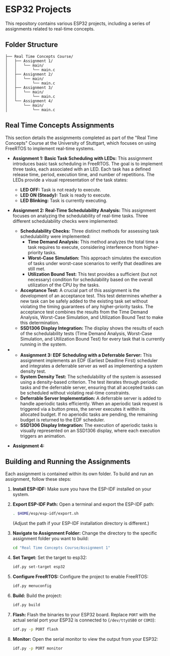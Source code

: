 # ESP32 Projects

This repository contains various ESP32 projects, including a series of assignments related to real-time concepts.

## Folder Structure
```
├── Real Time Concepts Course/
│   ├── Assignment 1/
│   │   └── main/
│   │       └── main.c
│   ├── Assignment 2/
│   │   └── main/
│   │       └── main.c
│   ├── Assignment 3/
│   │   └── main/
│   │       └── main.c
│   └── Assignment 4/
│       └── main/
│           └── main.c
```

## Real Time Concepts Assignments

This section details the assignments completed as part of the "Real Time Concepts" Course at the University of Stuttgart, which focuses on using FreeRTOS to implement real-time systems.

*   **Assignment 1: Basic Task Scheduling with LEDs:** This assignment introduces basic task scheduling in FreeRTOS.  The goal is to implement three tasks, each associated with an LED.  Each task has a defined release time, period, execution time, and number of repetitions. The LEDs provide a visual representation of the task states:
    *   **LED OFF:** Task is not ready to execute.
    *   **LED ON (Steady):** Task is ready to execute.
    *   **LED Blinking:** Task is currently executing.

*   **Assignment 2: Real-Time Schedulability Analysis:** This assignment focuses on analyzing the schedulability of real-time tasks. Three different schedulability checks were implemented:
    *   **Schedulability Checks:** Three distinct methods for assessing task schedulability were implemented:
        *   **Time Demand Analysis:** This method analyzes the total time a task requires to execute, considering interference from higher-priority tasks.
        *   **Worst-Case Simulation:** This approach simulates the execution of tasks under worst-case scenarios to verify that deadlines are still met.
        *   **Utilization Bound Test:** This test provides a sufficient (but not necessary) condition for schedulability based on the overall utilization of the CPU by the tasks.
    *   **Acceptance Test:**  A crucial part of this assignment is the development of an acceptance test.  This test determines whether a new task can be safely added to the existing task set without violating the timing guarantees of any higher-priority tasks.  The acceptance test combines the results from the Time Demand Analysis, Worst-Case Simulation, and Utilization Bound Test to make this determination.
    *   **SSD1306 Display Integration:** The display shows the results of each of the schedulability tests (Time Demand Analysis, Worst-Case Simulation, and Utilization Bound Test) for every task that is currently running in the system.

*   *   **Assignment 3: EDF Scheduling with a Deferrable Server:** This assignment implements an EDF (Earliest Deadline First) scheduler and integrates a deferrable server as well as implementing a system density test.  
    *   **System Density Test:** The schedulability of the system is assessed using a density-based criterion. The test iterates through periodic tasks and the deferrable server, ensuring that all accepted tasks can be scheduled without violating real-time constraints.  
    *   **Deferrable Server Implementation:** A deferrable server is added to handle aperiodic tasks efficiently. When an aperiodic task request is triggered via a button press, the server executes it within its allocated budget. If no aperiodic tasks are pending, the remaining budget is returned to the EDF scheduler.  
    *   **SSD1306 Display Integration:** The execution of aperiodic tasks is visually represented on an SSD1306 display, where each execution triggers an animation.  

*   **Assignment 4:** 

## Building and Running the Assignments

Each assignment is contained within its own folder. To build and run an assignment, follow these steps:

1.  **Install ESP-IDF:**  Make sure you have the ESP-IDF installed on your system.

2.  **Export ESP-IDF Path:** Open a terminal and export the ESP-IDF path:

    ```bash
    . $HOME/esp/esp-idf/export.sh
    ```

    (Adjust the path if your ESP-IDF installation directory is different.)

3.  **Navigate to Assignment Folder:** Change the directory to the specific assignment folder you want to build:

    ```bash
    cd "Real Time Concepts Course/Assignment 1"
    ```

4.  **Set Target:** Set the target to esp32:

    ```bash
    idf.py set-target esp32
    ```

5.  **Configure FreeRTOS:** Configure the project to enable FreeRTOS:

    ```bash
    idf.py menuconfig
    ```

6.  **Build:** Build the project:

    ```bash
    idf.py build
    ```

7.  **Flash:** Flash the binaries to your ESP32 board. Replace `PORT` with the actual serial port your ESP32 is connected to (`/dev/ttyUSB0` or `COM3`):

    ```bash
    idf.py -p PORT flash
    ```

8.  **Monitor:** Open the serial monitor to view the output from your ESP32:

    ```bash
    idf.py -p PORT monitor
    ```
